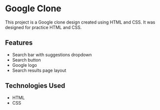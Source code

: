 # Google Clone

This project is a Google clone design created using HTML and CSS. It was designed for practice HTML and CSS.

## Features

- Search bar with suggestions dropdown
- Search button
- Google logo
- Search results page layout

## Technologies Used

- HTML
- CSS

